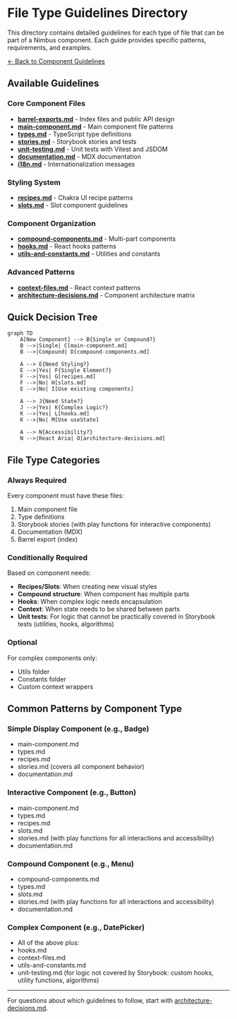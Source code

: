 # File Type Guidelines Directory

This directory contains detailed guidelines for each type of file that can be
part of a Nimbus component. Each guide provides specific patterns, requirements,
and examples.

[← Back to Component Guidelines](../component-guidelines.md)

## Available Guidelines

### Core Component Files

- **[barrel-exports.md](./barrel-exports.md)** - Index files and public API
  design
- **[main-component.md](./main-component.md)** - Main component file patterns
- **[types.md](./types.md)** - TypeScript type definitions
- **[stories.md](./stories.md)** - Storybook stories and tests
- **[unit-testing.md](./unit-testing.md)** - Unit tests with Vitest and JSDOM
- **[documentation.md](./documentation.md)** - MDX documentation
- **[i18n.md](./i18n.md)** - Internationalization messages

### Styling System

- **[recipes.md](./recipes.md)** - Chakra UI recipe patterns
- **[slots.md](./slots.md)** - Slot component guidelines

### Component Organization

- **[compound-components.md](./compound-components.md)** - Multi-part components
- **[hooks.md](./hooks.md)** - React hooks patterns
- **[utils-and-constants.md](./utils-and-constants.md)** - Utilities and
  constants

### Advanced Patterns

- **[context-files.md](./context-files.md)** - React context patterns
- **[architecture-decisions.md](./architecture-decisions.md)** - Component
  architecture matrix

## Quick Decision Tree

```mermaid
graph TD
    A[New Component] --> B{Single or Compound?}
    B -->|Single| C[main-component.md]
    B -->|Compound| D[compound-components.md]

    A --> E{Need Styling?}
    E -->|Yes| F{Single Element?}
    F -->|Yes| G[recipes.md]
    F -->|No| H[slots.md]
    E -->|No| I[Use existing components]

    A --> J{Need State?}
    J -->|Yes| K{Complex Logic?}
    K -->|Yes| L[hooks.md]
    K -->|No| M[Use useState]

    A --> N{Accessibility?}
    N -->|React Aria| O[architecture-decisions.md]
```

## File Type Categories

### Always Required

Every component must have these files:

1. Main component file
2. Type definitions
3. Storybook stories (with play functions for interactive components)
4. Documentation (MDX)
5. Barrel export (index)

### Conditionally Required

Based on component needs:

- **Recipes/Slots**: When creating new visual styles
- **Compound structure**: When component has multiple parts
- **Hooks**: When complex logic needs encapsulation
- **Context**: When state needs to be shared between parts
- **Unit tests**: For logic that cannot be practically covered in Storybook tests (utilities, hooks, algorithms)

### Optional

For complex components only:

- Utils folder
- Constants folder
- Custom context wrappers

## Common Patterns by Component Type

### Simple Display Component (e.g., Badge)

- main-component.md
- types.md
- recipes.md
- stories.md (covers all component behavior)
- documentation.md

### Interactive Component (e.g., Button)

- main-component.md
- types.md
- recipes.md
- slots.md
- stories.md (with play functions for all interactions and accessibility)
- documentation.md

### Compound Component (e.g., Menu)

- compound-components.md
- types.md
- slots.md
- stories.md (with play functions for all interactions and accessibility)
- documentation.md

### Complex Component (e.g., DatePicker)

- All of the above plus:
- hooks.md
- context-files.md
- utils-and-constants.md
- unit-testing.md (for logic not covered by Storybook: custom hooks, utility functions, algorithms)

---

For questions about which guidelines to follow, start with
[architecture-decisions.md](./architecture-decisions.md).
